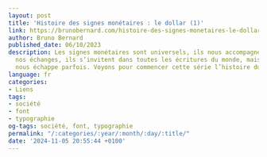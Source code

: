 ```yaml
---
layout: post
title: 'Histoire des signes monétaires : le dollar (1)'
link: https://brunobernard.com/histoire-des-signes-monetaires-le-dollar-1/
author: Bruno Bernard
published_date: 06/10/2023
description: Les signes monétaires sont universels, ils nous accompagnent dans tous
  nos échanges, ils s’invitent dans toutes les écritures du monde, mais leur histoire
  nous échappe parfois. Voyons pour commencer cette série l’histoire du dollar.
language: fr
categories:
- Liens
tags:
- société
- font
- typographie
og-tags: société, font, typographie
permalink: "/:categories/:year/:month/:day/:title/"
date: '2024-11-05 20:55:44 +0100'
---
```


